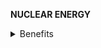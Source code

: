 **NUCLEAR ENERGY**

<details markdown="1">
<summary>Benefits</summary>

# **Benefits**
**Nuclear energy, already deployed widely with a variety of purposes, is safe, saves lives, and reduces pollution**

- [Kharecha and Hansen 13](https://pubs.acs.org/doi/abs/10.1021/es3051197?source=cen)
  - Global nuclear power has prevented:
    - **1.84 million deaths** related to** air pollution
    - **64 gigatonnes of CO2 emissions** that would have resulted from fossil fuel burning
  - On the basis of global projection data that take into account the effects of the Fukushima accident, nuclear power could, by midcentury, additionally prevent:
    - an average of **4.2 hundred thousand to 7.04 million deaths**
    - **80 to 240 gigatonnes CO2 emissions** due to fossil fuels

- [World Nuclear Association 19](https://www.world-nuclear.org/information-library/current-and-future-generation/nuclear-power-in-the-world-today.aspx) 
  - Nuclear energy now provides about **10% of the world's electricity** from about **450 power reactors**.
  - Over **50 countries** utilise nuclear energy in about 225 research reactors.
  - These reactors are used for the production of medical and industrial isotopes, as well as for training.

- [Center for Nuclear Science and Technology Information](http://nuclearconnect.org/know-nuclear/applications/energy) of the American Nuclear Society
  - Pollution prevented from being released into the atmosphere:
    - 5.1 million tons of sulfur dioxide
    - 2.4 million tons of nitrogen oxide
    - 164 million metric tons of carbon
  - Material Cost — one kg of Uranium is the approximate equivalent of:
    - 42 gallons of oil
    - 1 ton of coal
    - 17,000 cubic feet of natural gas
  - Monetary Cost:
    - Nuclear plants: 2.40 cents per kilowatt-hour
    - Coal-fired plants: 3.27 cents
    - Oil: 22.48 cents
    - Gas: 3.40 cents
  - Efficiency
    - Nuclear power plant capacity factors: over 85%.
    - Fossil fired plants: 50-60%
    -  Solar and wind: 30% or lower

</details>